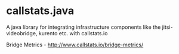 # callstats.java
A java library for integrating infrastructure components like the jitsi-videobridge, kurento etc. with callstats.io

Bridge Metrics -  http://www.callstats.io/bridge-metrics/
